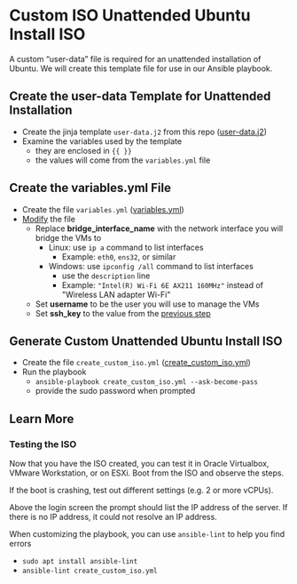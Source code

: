 # Custom ISO Unattended Ubuntu Install ISO
A custom “user-data” file is required for an unattended installation of Ubuntu. We will create this template file for use in our Ansible playbook.

## Create the user-data Template for Unattended Installation
- Create the jinja template `user-data.j2` from this repo ([user-data.j2](user-data.j2))
- Examine the variables used by the template
  - they are enclosed in `{{ }}`
  - the values will come from the `variables.yml` file

## Create the variables.yml File
- Create the file `variables.yml` ([variables.yml](variables.yml))
- <ins>Modify</ins> the file
  - Replace **bridge_interface_name** with the network interface you will bridge the VMs to
    - Linux: use `ip a` command to list interfaces
      - Example: `eth0`, `ens32`, or similar
    - Windows: use `ipconfig /all` command to list interfaces
      - use the `description` line
      - Example: `"Intel(R) Wi-Fi 6E AX211 160MHz"` instead of "Wireless LAN adapter Wi-Fi"
  - Set **username** to be the user you will use to manage the VMs
  - Set **ssh_key** to the value from the [previous step](1_Host.md#generate-keys-for-management)
    
## Generate Custom Unattended Ubuntu Install ISO
- Create the file `create_custom_iso.yml` ([create_custom_iso.yml](create_custom_iso.yml))
- Run the playbook
  - `ansible-playbook create_custom_iso.yml --ask-become-pass`
  - provide the sudo password when prompted
 
## Learn More
### Testing the ISO
Now that you have the ISO created, you can test it in Oracle Virtualbox, VMware Workstation, or on ESXi. Boot from the ISO and observe the steps.

If the boot is crashing, test out different settings (e.g. 2 or more vCPUs).

Above the login screen the prompt should list the IP address of the server. If there is no IP address, it could not resolve an IP address.

When customizing the playbook, you can use `ansible-lint` to help you find errors
- `sudo apt install ansible-lint`
- `ansible-lint create_custom_iso.yml`
